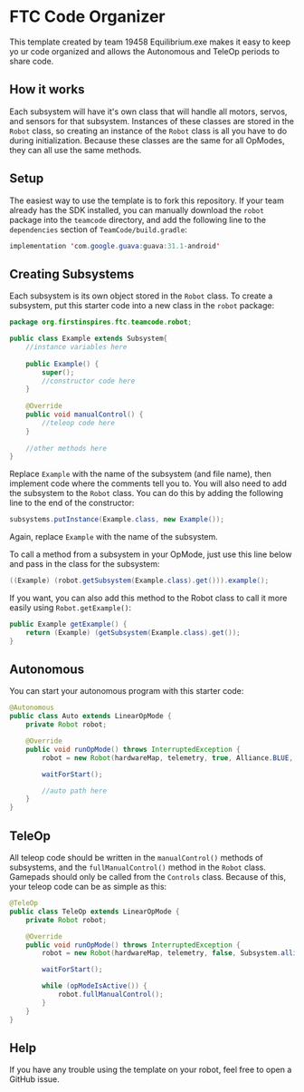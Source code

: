 # FTC Code Organizer

This template created by team 19458 Equilibrium.exe makes it easy to keep yo ur code organized and allows the Autonomous and TeleOp periods to share code.

## How it works

Each subsystem will have it's own class that will handle all motors, servos, and sensors for that subsystem. Instances of these classes are stored in the `Robot` class, so creating an instance of the `Robot` class is all you have to do during initialization. Because these classes are the same for all OpModes, they can all use the same methods.

## Setup

The easiest way to use the template is to fork this repository. If your team already has the SDK installed, you can manually download the `robot` package into the `teamcode` directory, and add the following line to the `dependencies` section of `TeamCode/build.gradle`:

```java
implementation 'com.google.guava:guava:31.1-android'
```

## Creating Subsystems

Each subsystem is its own object stored in the `Robot` class. To create a subsystem, put this starter code into a new class in the `robot` package:

```java
package org.firstinspires.ftc.teamcode.robot;

public class Example extends Subsystem{
    //instance variables here
    
    public Example() {
        super();
        //constructor code here
    }
    
    @Override
    public void manualControl() {
        //teleop code here
    }
    
    //other methods here
}
```

Replace `Example` with the name of the subsystem (and file name), then implement code where the comments tell you to. You will also need to add the subsystem to the `Robot` class. You can do this by adding the following line to the end of the constructor:

```java
subsystems.putInstance(Example.class, new Example());
```
Again, replace `Example` with the name of the subsystem.

To call a method from a subsystem in your OpMode, just use this line below and pass in the class for the subsystem:

```java
((Example) (robot.getSubsystem(Example.class).get())).example();
```

If you want, you can also add this method to the Robot class to call it more easily using `Robot.getExample()`:
```java
public Example getExample() {
    return (Example) (getSubsystem(Example.class).get());
}
```

## Autonomous

You can start your autonomous program with this starter code:

```java
@Autonomous
public class Auto extends LinearOpMode {
    private Robot robot;

    @Override
    public void runOpMode() throws InterruptedException {
        robot = new Robot(hardwareMap, telemetry, true, Alliance.BLUE, gamepad1, gamepad2, this);

        waitForStart();

        //auto path here
    }
}
```

## TeleOp

All teleop code should be written in the `manualControl()` methods of subsystems, and the `fullManualControl()` method in the `Robot` class. Gamepads should only be called from the `Controls` class. Because of this, your teleop code can be as simple as this:

```java
@TeleOp
public class TeleOp extends LinearOpMode {
    private Robot robot;

    @Override
    public void runOpMode() throws InterruptedException {
        robot = new Robot(hardwareMap, telemetry, false, Subsystem.alliance, gamepad1, gamepad2, this);

        waitForStart();

        while (opModeIsActive()) {
            robot.fullManualControl();
        }
    }
}
```

## Help

If you have any trouble using the template on your robot, feel free to open a GitHub issue.